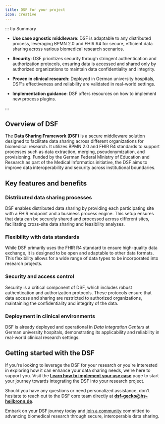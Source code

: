 ```yaml
---
title: DSF for your project
icon: creative
---
```


::: tip Summary

- **Use case agnostic middleware**: DSF is adaptable to any distributed process, leveraging BPMN 2.0 and FHIR R4 for secure, efficient data sharing across various biomedical research scenarios.

- **Security**: DSF prioritizes security through stringent authentication and authorization protocols, ensuring data is accessed and shared only by authorized organizations to maintain data confidentiality and integrity.

- **Proven in clinical research**: Deployed in German university hospitals, DSF's effectiveness and reliability are validated in real-world settings.

- **Implementation guidance**: DSF offers resources on how to implement new process plugins.


:::


## Overview of DSF

The **Data Sharing Framework (DSF)** is a secure middleware solution designed to facilitate data sharing across different organizations for biomedical research. It utilizes BPMN 2.0 and FHIR R4 standards to support processes such as data extraction, merging, pseudonymization, and provisioning. Funded by the German Federal Ministry of Education and Research as part of the Medical Informatics initiative, the DSF aims to improve data interoperability and security across institutional boundaries.

## Key features and benefits

### Distributed data sharing processes

DSF enables distributed data sharing by providing each participating site with a FHIR endpoint and a business process engine. This setup ensures that data can be securely shared and processed across different sites, facilitating cross-site data sharing and feasibility analyses.

### Flexibility with data standards

While DSF primarily uses the FHIR R4 standard to ensure high-quality data exchange, it is designed to be open and adaptable to other data formats. This flexibility allows for a wide range of data types to be incorporated into research projects.

### Security and access control

Security is a critical component of DSF, which includes robust authentication and authorization protocols. These protocols ensure that data access and sharing are restricted to authorized organizations, maintaining the confidentiality and integrity of the data.

### Deployment in clinical environments

DSF is already deployed and operational in *Data Integration Centers*  at German university hospitals, demonstrating its applicability and reliability in real-world clinical research settings.

## Getting started with the DSF



If you're looking to leverage the DSF for your research or you're interested in exploring how it can enhance your data sharing needs, we're here to support you. Visit the **[Learn how to implement your use case](./learn.md)** page to start your journey towards integrating the DSF into your research project.

Should you have any questions or need personalized assistance, don't hesitate to reach out to the DSF core team directly at **dsf-gecko@hs-heilbronn.de**.

Embark on your DSF journey today and [join a community](../stable/condfdfstribute/) committed to advancing biomedical research through secure, interoperable data sharing.


